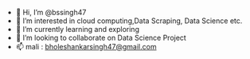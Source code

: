 - 👋 Hi, I’m @bssingh47
- 👀 I’m interested in cloud computing,Data Scraping, Data Science etc.
- 🌱 I’m currently learning and exploring
- 💞️ I’m looking to collaborate on Data Science Project
- 📫 mali : bholeshankarsingh47@gmail.com

<!---
bssingh47/bssingh47 is a ✨ special ✨ repository because its `README.md` (this file) appears on your GitHub profile.
You can click the Preview link to take a look at your changes.
--->
